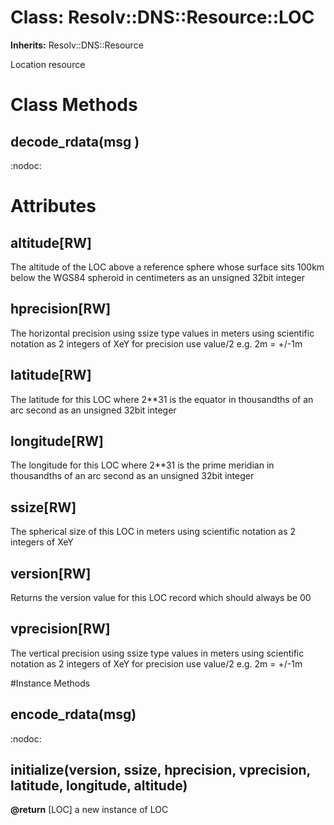 # Class: Resolv::DNS::Resource::LOC
**Inherits:** Resolv::DNS::Resource
    

Location resource


# Class Methods
## decode_rdata(msg ) [](#method-c-decode_rdata)
:nodoc:
# Attributes
## altitude[RW] [](#attribute-i-altitude)
The altitude of the LOC above a reference sphere whose surface sits 100km
below the WGS84 spheroid in centimeters as an unsigned 32bit integer

## hprecision[RW] [](#attribute-i-hprecision)
The horizontal precision using ssize type values in meters using scientific
notation as 2 integers of XeY for precision use value/2 e.g. 2m = +/-1m

## latitude[RW] [](#attribute-i-latitude)
The latitude for this LOC where 2**31 is the equator in thousandths of an arc
second as an unsigned 32bit integer

## longitude[RW] [](#attribute-i-longitude)
The longitude for this LOC where 2**31 is the prime meridian in thousandths of
an arc second as an unsigned 32bit integer

## ssize[RW] [](#attribute-i-ssize)
The spherical size of this LOC in meters using scientific notation as 2
integers of XeY

## version[RW] [](#attribute-i-version)
Returns the version value for this LOC record which should always be 00

## vprecision[RW] [](#attribute-i-vprecision)
The vertical precision using ssize type values in meters using scientific
notation as 2 integers of XeY for precision use value/2 e.g. 2m = +/-1m


#Instance Methods
## encode_rdata(msg) [](#method-i-encode_rdata)
:nodoc:

## initialize(version, ssize, hprecision, vprecision, latitude, longitude, altitude) [](#method-i-initialize)

**@return** [LOC] a new instance of LOC

